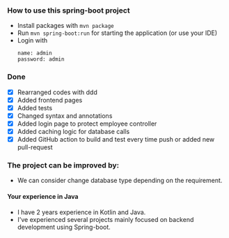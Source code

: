 ### How to use this spring-boot project

- Install packages with `mvn package`
- Run `mvn spring-boot:run` for starting the application (or use your IDE)
- Login with
  ```
  name: admin
  password: admin
  ```

### Done

- [x] Rearranged codes with ddd
- [X] Added frontend pages
- [x] Added tests
- [x] Changed syntax and annotations
- [x] Added login page to protect employee controller
- [x] Added caching logic for database calls
- [x] Added GitHub action to build and test every time push or added new pull-request

### The project can be improved by:

- We can consider change database type depending on the requirement.

#### Your experience in Java

- I have 2 years experience in Kotlin and Java.
- I've experienced several projects mainly focused on backend development using Spring-boot.
